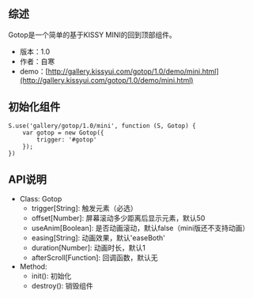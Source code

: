 ## 综述

Gotop是一个简单的基于KISSY MINI的回到顶部组件。

* 版本：1.0
* 作者：自寒
* demo：[http://gallery.kissyui.com/gotop/1.0/demo/mini.html](http://gallery.kissyui.com/gotop/1.0/demo/mini.html)

## 初始化组件

    S.use('gallery/gotop/1.0/mini', function (S, Gotop) {
        var gotop = new Gotop({
            trigger: '#gotop'
        });
    })

## API说明

* Class: Gotop
    * trigger[String]: 触发元素（必选）
    * offset[Number]: 屏幕滚动多少距离后显示元素，默认50
    * useAnim[Boolean]: 是否动画滚动，默认false（mini版还不支持动画）
    * easing[String]: 动画效果，默认'easeBoth'
    * duration[Number]: 动画时长，默认1
    * afterScroll[Function]: 回调函数，默认无
* Method:
    * init(): 初始化
    * destroy(): 销毁组件